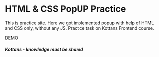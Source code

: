 # HTML & CSS PopUP Practice


This is practice site. Here we got implemented popup with help of HTML and CSS only, without any JS.
Practice task on Kottans Frontend course.

[DEMO](https://dimonlakhin.github.io/html_css_popup/)

##### Kottans - knowledge must be shared
